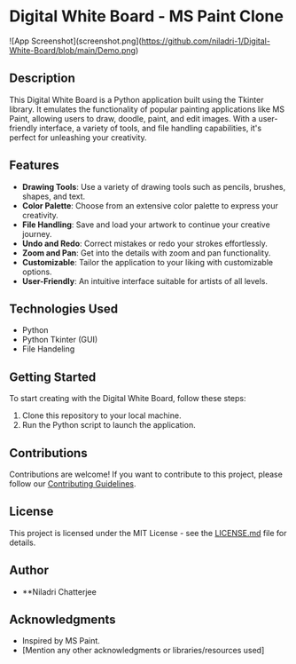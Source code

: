 # Digital White Board - MS Paint Clone

![App Screenshot](screenshot.png](https://github.com/niladri-1/Digital-White-Board/blob/main/Demo.png)

## Description

This Digital White Board is a Python application built using the Tkinter library. It emulates the functionality of popular painting applications like MS Paint, allowing users to draw, doodle, paint, and edit images. With a user-friendly interface, a variety of tools, and file handling capabilities, it's perfect for unleashing your creativity.

## Features

- **Drawing Tools**: Use a variety of drawing tools such as pencils, brushes, shapes, and text.
- **Color Palette**: Choose from an extensive color palette to express your creativity.
- **File Handling**: Save and load your artwork to continue your creative journey.
- **Undo and Redo**: Correct mistakes or redo your strokes effortlessly.
- **Zoom and Pan**: Get into the details with zoom and pan functionality.
- **Customizable**: Tailor the application to your liking with customizable options.
- **User-Friendly**: An intuitive interface suitable for artists of all levels.

## Technologies Used

- Python
- Python Tkinter (GUI)
- File Handeling

## Getting Started

To start creating with the Digital White Board, follow these steps:

1. Clone this repository to your local machine.
2. Run the Python script to launch the application.


## Contributions

Contributions are welcome! If you want to contribute to this project, please follow our [Contributing Guidelines](CONTRIBUTING.md).

## License

This project is licensed under the MIT License - see the [LICENSE.md](LICENSE.md) file for details.

## Author

- **Niladri Chatterjee

## Acknowledgments

- Inspired by MS Paint.
- [Mention any other acknowledgments or libraries/resources used]
